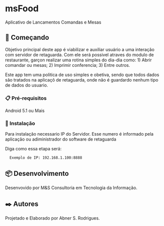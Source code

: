 # msFood

  Aplicativo de Lancamentos Comandas e Mesas

## 🚀 Começando

  Objetivo principal deste app é viabilizar e auxiliar usuário a uma interação com servidor de retaguarda. Com ele será possivel atraves do modulo de
  restaurante, garçon realizar uma rotina simples do dia-dia como:
    1) Abrir comandar ou mesas;
    2) Imprimir conferencia;
    3) Entre outros.

  Este app tem uma politica de uso simples e obetiva, sendo que todos dados são tratados na aplicaçõ de retaguarda, onde não é guardardo
  nenhum tipo de dados do usuario.

### 📋 Pré-requisitos

  Android 5.1 ou Mais


### 🔧 Instalação

  Para instalação necessario IP do Servidor. Esse numero é informado pela aplicação ou adiministrador do software de retaguarda

Diga como essa etapa será:

```
  Exemplo de IP: 192.168.1.100:8888
```


## 📦 Desenvolvimento 

  Desenvovido por M&S Consultoria em Tecnologia da Informação.

## ✒️ Autores

  Projetado e Elaborado por Abner S. Rodrigues.
